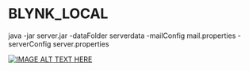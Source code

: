 # BLYNK_LOCAL
java -jar server.jar -dataFolder serverdata -mailConfig mail.properties -serverConfig server.properties


[![IMAGE ALT TEXT HERE](https://img.youtube.com/vi/aX-rREl-w_w/0.jpg)](https://www.youtube.com/watch?v=aX-rREl-w_w)
